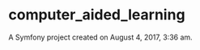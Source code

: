 computer_aided_learning
=======================

A Symfony project created on August 4, 2017, 3:36 am.
